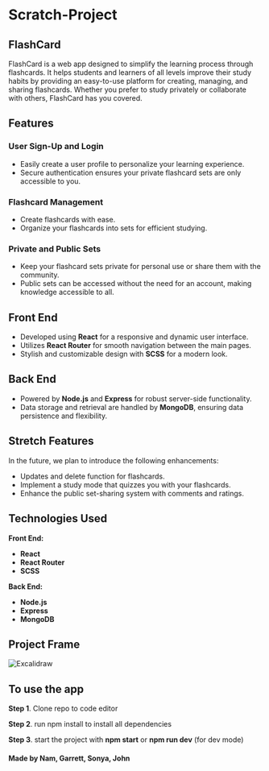 # Scratch-Project


## FlashCard

FlashCard is a web app designed to simplify the learning process through flashcards. It helps students and learners of all levels improve their study habits by providing an easy-to-use platform for creating, managing, and sharing flashcards. Whether you prefer to study privately or collaborate with others, FlashCard has you covered.


## Features

### User Sign-Up and Login
- Easily create a user profile to personalize your learning experience.
- Secure authentication ensures your private flashcard sets are only accessible to you.

### Flashcard Management
- Create flashcards with ease.
- Organize your flashcards into sets for efficient studying.

### Private and Public Sets
- Keep your flashcard sets private for personal use or share them with the community.
- Public sets can be accessed without the need for an account, making knowledge accessible to all.


## Front End

- Developed using **React** for a responsive and dynamic user interface.
- Utilizes **React Router** for smooth navigation between the main pages.
- Stylish and customizable design with **SCSS** for a modern look.


## Back End

- Powered by **Node.js** and **Express** for robust server-side functionality.
- Data storage and retrieval are handled by **MongoDB**, ensuring data persistence and flexibility.


## Stretch Features

In the future, we plan to introduce the following enhancements:

- Updates and delete function for flashcards.
- Implement a study mode that quizzes you with your flashcards.
- Enhance the public set-sharing system with comments and ratings.

## Technologies Used

**Front End:**
- **React**
- **React Router**
- **SCSS**

**Back End:**
- **Node.js**
- **Express**
- **MongoDB**

## Project Frame
![Excalidraw](https://github.com/GoblinSharkEnterprises/Scratch-Project/assets/77031991/a5967afc-50a0-4cfe-9f06-e130cbd23d33)


## To use the app

 **Step 1**. Clone repo to code editor

 **Step 2**. run npm install to install all dependencies

 **Step 3**. start the project with **npm start** or **npm run dev** (for dev mode)




#### Made by Nam, Garrett, Sonya, John
